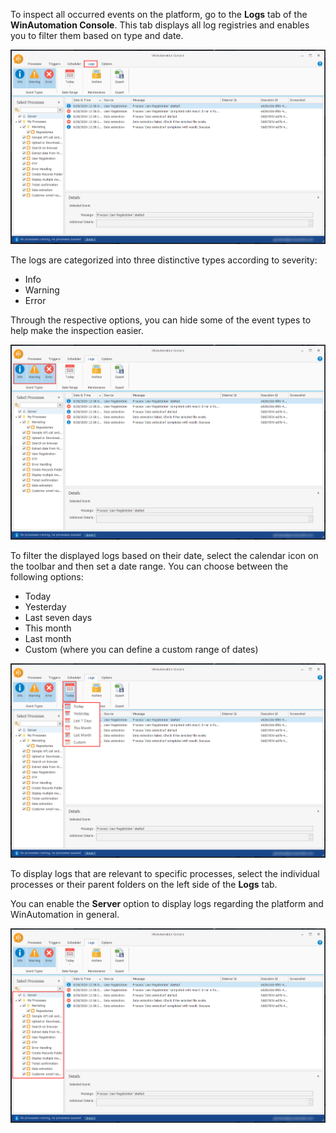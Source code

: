 To inspect all occurred events on the platform, go to the **Logs** tab of the **WinAutomation Console**. This tab displays all log registries and enables you to filter them based on type and date. 

![Screenshot of the WinAutomation Logs tab.](..\media\logs-tab.png)

The logs are categorized into three distinctive types according to severity:

- Info
- Warning
- Error

Through the respective options, you can hide some of the event types to help make the inspection easier. 

![Screenshot of the Event Types buttons in the Logs Tab.](..\media\event-types.png)

To filter the displayed logs based on their date, select the calendar icon on the toolbar and then set a date range. You can choose between the following options:

- Today
- Yesterday
- Last seven days
- This month
- Last month
- Custom (where you can define a custom range of dates)

![Screenshot of the date options in the Logs Tab.](..\media\date-range.png)

To display logs that are relevant to specific processes, select the individual processes or their parent folders on the left side of the **Logs** tab.

You can enable the **Server** option to display logs regarding the platform and WinAutomation in general.

![Screenshot of the available processes and the server option in the Logs Tab.](..\media\processes-tree.png)
